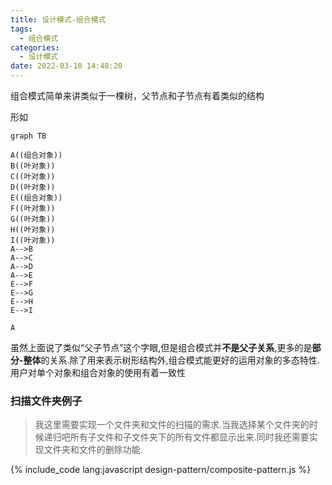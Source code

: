 ```yaml
---
title: 设计模式-组合模式
tags:
  - 组合模式
categories:
  - 设计模式
date: 2022-03-10 14:48:20
---
```


组合模式简单来讲类似于一棵树，父节点和子节点有着类似的结构

<!-- more -->

形如

```mermaid
graph TB

A((组合对象))
B((叶对象))
C((叶对象))
D((叶对象))
E((组合对象))
F((叶对象))
G((叶对象))
H((叶对象))
I((叶对象))
A-->B
A-->C
A-->D
A-->E
E-->F
E-->G
E-->H
E-->I

A

```

虽然上面说了类似“父子节点”这个字眼,但是组合模式并**不是父子关系**,更多的是**部分-整体**的关系.除了用来表示树形结构外,组合模式能更好的运用对象的多态特性.用户对单个对象和组合对象的使用有着一致性

### 扫描文件夹例子

> 我这里需要实现一个文件夹和文件的扫描的需求.当我选择某个文件夹的时候递归吧所有子文件和子文件夹下的所有文件都显示出来.同时我还需要实现文件夹和文件的删除功能.

{% include_code lang:javascript design-pattern/composite-pattern.js %}

<!-- ![结果](/images/browser-esmodule/2.png)


{% gist gist_id [filename] %} -->

